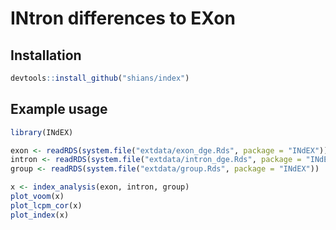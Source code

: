 # INtron differences to EXon

## Installation

```r
devtools::install_github("shians/index")
```

## Example usage

```r
library(INdEX)

exon <- readRDS(system.file("extdata/exon_dge.Rds", package = "INdEX"))
intron <- readRDS(system.file("extdata/intron_dge.Rds", package = "INdEX"))
group <- readRDS(system.file("extdata/group.Rds", package = "INdEX"))

x <- index_analysis(exon, intron, group)
plot_voom(x)
plot_lcpm_cor(x)
plot_index(x)
```
